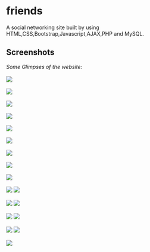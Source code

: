 # friends
A social networking site built by using HTML,CSS,Bootstrap,Javascript,AJAX,PHP and MySQL.
## Screenshots
*Some Glimpses of the website:*
<br/><br/>
<img src="/uploads/fb.png"><br/><br/>
<img src="/uploads/home.png"><br/><br/>
<img src="/uploads/profile.png"><br/><br/>
<img src="/uploads/add.png"><br><br>
<img src="/uploads/upload.png"><br/><br/>
<img src="/uploads/list.png"><br/><br/>
<img src="/uploads/other.png"><br/><br/>
<img src="/uploads/story.png"><br/><br/>
<img src="/uploads/likecomment.png"><br/><br/>
<img src="/uploads/fbres.png">
<img src="/uploads/fbres2.png"><br/><br/>
<img src="/uploads/addfriendsresponsive.png">
<img src="/uploads/friendlistresponsive.png"><br/><br/><img src="/uploads/main2responsive.png">
<img src="/uploads/mainresponsive.png"><br/><br/><img src="/uploads/offline2responsive.png">
<img src="/uploads/offlineresponsive.png"><br/><br/>
<img src="/uploads/profileresponsive.png"><br/><br/>


